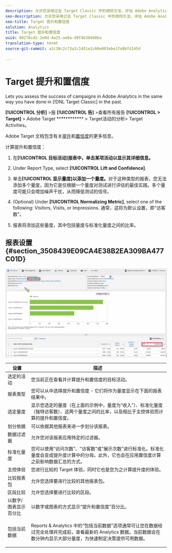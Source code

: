 ```yaml
---
description: 允许您采用过去 Target Classic 中的相同方法，评估 Adobe Analytics 中的促销活动成功与否。
seo-description: 允许您采用过去 Target Classic 中的相同方法，评估 Adobe Analytics 中的促销活动成功与否。
seo-title: Target 提升和置信度
solution: Analytics
title: Target 提升和置信度
uuid: 00276cd2-2e0d-4a25-ae8a-d9f4b30dd8ba
translation-type: tm+mt
source-git-commit: a2c38c2cf3a2c1451e2c60e003ebe1fa9bfd145d

---
```



# Target 提升和置信度

Lets you assess the success of campaigns in Adobe Analytics in the same way you have done in [!DNL Target Classic]  in the past.

**[!UICONTROL 分析]** &gt;报 **[!UICONTROL 告]** &gt;查看所有报告 **[!UICONTROL &gt; Target]** &gt; Adobe Target ************ &gt; Target活动的分析&gt; Target Activities。

Adobe Target 文档包含有关[提升](https://marketing.adobe.com/resources/help/en_US/target/target/c_estimating_lift_in_revenue.html)和[置信度](https://marketing.adobe.com/resources/help/en_US/rec/c_Confidence_Level_and_Confidence_Interval.html)的更多信息。

计算提升和置信度：

1. 在&#x200B;**[!UICONTROL 目标活动]报表中，单击某项活动以显示其详细信息。**
1. Under Report Type, select **[!UICONTROL Lift and Confidence]**.
1. 单击&#x200B;**[!UICONTROL 显示量度]以添加一个量度。**&#x200B;对于这种类型的报表，您无法添加多个量度，因为它是仅根据一个量度对测试进行评估的最佳实践。多个量度可能只会增加噪声干扰，从而降低测试的信号。
1. (Optional) Under **[!UICONTROL Normalizing Metric]**, select one of the following: Visitors, Visits, or Impressions. 通常，这将为默认设置，即“访客数”。

1. 报表将添加这些量度，其中包括量度与标准化量度之间的比率。

## 报表设置 {#section_3508439E09CA4E38B2EA309BA477C01D}

![](assets/lift_confidence_ui.png)

<table id="table_0FBB257C96454CDA82D487DC68459C13"> 
 <thead> 
  <tr> 
   <th colname="col1" class="entry"> 设置 </th> 
   <th colname="col2" class="entry"> 描述 </th> 
  </tr> 
 </thead>
 <tbody> 
  <tr> 
   <td colname="col1"> 选定的活动 </td> 
   <td colname="col2"> 您当前正在查看并计算提升和置信度的目标活动。 </td> 
  </tr> 
  <tr> 
   <td colname="col1"> 报表类型 </td> 
   <td colname="col2"> 您可以从中选择提升和置信度 - 它们将作为量度显示在下面的报表结果中。 </td> 
  </tr> 
  <tr> 
   <td colname="col1"> 选定量度 </td> 
   <td colname="col2"> 显示您选定的量度（在上面的示例中，量度为“收入”）、标准化量度（独特访客数）、这两个量度之间的比率，以及相比于主控体验而计算的提升和置信度。 </td> 
  </tr> 
  <tr> 
   <td colname="col1"> 划分依据 </td> 
   <td colname="col2"> 可以依据其他报表来进一步划分该报表。 </td> 
  </tr> 
  <tr> 
   <td colname="col1"> 数据过滤器 </td> 
   <td colname="col2"> 允许您对该报表应用特定的过滤器。 </td> 
  </tr> 
  <tr> 
   <td colname="col1"> 标准化量度 </td> 
   <td colname="col2"> 您可以使用“访问次数”、“访客数”或“展示次数”进行标准化。标准化量度会变成提升度计算中的分母。此外，它也会在应用置信度计算之前影响数据汇总的方式。 </td> 
  </tr> 
  <tr> 
   <td colname="col1"> 主控体验 </td> 
   <td colname="col2"> 您进行比较的 Target 体验，同时它也是您为之计算提升度的体验。 </td> 
  </tr> 
  <tr> 
   <td colname="col1"> 比较报表包 </td> 
   <td colname="col2"> 允许您选择要进行比较的其他报表包。 </td> 
  </tr> 
  <tr> 
   <td colname="col1"> 区段比较 </td> 
   <td colname="col2"> 允许您选择要进行比较的区段。 </td> 
  </tr> 
  <tr> 
   <td colname="col1"> 以数字/图表显示百分比 </td> 
   <td colname="col2"> 以数字或图表的方式显示“提升和置信度”百分比。 </td> 
  </tr> 
  <tr> 
   <td colname="col1"> 包括当前数据 </td> 
   <td colname="col2"> <p>Reports &amp; Analytics 中的“包括当前数据”选项通常可让您在数据经过完全处理并完成前，查看最新的 Analytics 数据。当前数据会在数分钟内显示大部分量度，为快速制定决策提供可用数据。 </p> </td> 
  </tr> 
 </tbody> 
</table>

